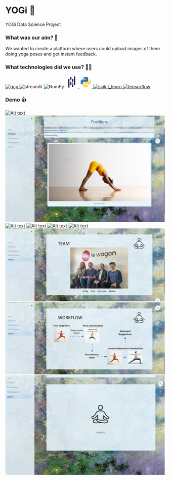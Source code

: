 # YOGi :lotus_position:
YOGi Data Science Project

### What was our aim? :raising_hand:
We wanted to create a platform where users could upload images of them doing yoga poses and get instant feedback.

### What technologies did we use? :technologist:
<p align="left"> <a href="https://cloud.google.com" target="_blank" rel="noreferrer"> <img src="https://www.vectorlogo.zone/logos/google_cloud/google_cloud-icon.svg" alt="gcp" width="40" height="40"/> </a> <a target="_blank" rel="noreferrer"> <img src="https://upload.vectorlogo.zone/logos/streamlitio/images/1548df31-a8e4-409b-a034-f2ddaa80670a.svg" alt="streamlit" width="40" height="40"/> </a> <a target="_blank" rel="noreferrer"> <img src="https://www.vectorlogo.zone/logos/numpy/numpy-ar21.svg" alt="NumPy" width="40" height="40"/> </a> <a href="https://git-scm.com/" target="_blank" rel="noreferrer"> </a> <a href="https://pandas.pydata.org/" target="_blank" rel="noreferrer"> <img src="https://raw.githubusercontent.com/devicons/devicon/2ae2a900d2f041da66e950e4d48052658d850630/icons/pandas/pandas-original.svg" alt="pandas" width="40" height="40"/> </a> <a href="https://www.postgresql.org" target="_blank" rel="noreferrer"> <img src="https://raw.githubusercontent.com/devicons/devicon/master/icons/python/python-original.svg" alt="python" width="40" height="40"/> </a> <a href="https://scikit-learn.org/" target="_blank" rel="noreferrer"> <img src="https://upload.wikimedia.org/wikipedia/commons/0/05/Scikit_learn_logo_small.svg" alt="scikit_learn" width="40" height="40"/> </a><a href="https://www.sqlite.org/" target="_blank" rel="noreferrer"> <a href="https://www.tensorflow.org" target="_blank" rel="noreferrer"> <img src="https://www.vectorlogo.zone/logos/tensorflow/tensorflow-icon.svg" alt="tensorflow" width="40" height="40"/> </a> </p>

### Demo :thumbsup:
![Alt text](assets/images/Demo1.png)
![Alt text](assets/images/Demo2.png)
![Alt text](assets/images/Demo7.png)
![Alt text](assets/images/Demo8.png)
![Alt text](assets/images/Demo9.gif)
![Alt text](assets/images/Demo3.png)
![Alt text](assets/images/Demo4.png)
![Alt text](assets/images/Demo5.png)
![Alt text](assets/images/Demo6.png)
